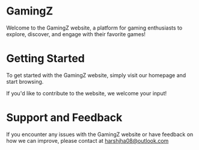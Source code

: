 # GamingZ

Welcome to the GamingZ website, a platform for gaming enthusiasts to explore, discover, and engage with their favorite games!

# Getting Started
To get started with the GamingZ website, simply visit our homepage and start browsing.

If you'd like to contribute to the website, we welcome your input!

# Support and Feedback
If you encounter any issues with the GamingZ website or have feedback on how we can improve, please contact at harshjha08@outlook.com
